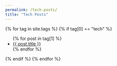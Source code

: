 ```yaml
---
permalink: /tech-posts/
title: "Tech Posts"
---
```


{% for tag in site.tags %}
  {% if tag[0] == "tech" %}
    <ul>
      {% for post in tag[1] %}
        <li><a href="{{ post.url }}">{{ post.title }}</a></li>
      {% endfor %}
    </ul>
  {% endif %}
{% endfor %}